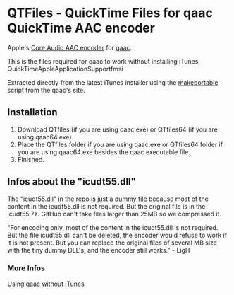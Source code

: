 # QTFiles - QuickTime Files for qaac QuickTime AAC encoder

Apple's [Core Audio AAC encoder](https://wiki.hydrogenaud.io/index.php?title=Apple_AAC) for [qaac](https://github.com/nu774/qaac).

This is the files required for qaac to work without installing iTunes, QuickTimeAppleApplicationSupportfmsi 

Extracted directly from the latest iTunes installer using the [makeportable](https://sites.google.com/site/qaacpage/cabinet/makeportable.zip) script from the qaac's site.

## Installation

1. Download QTfiles (if you are using qaac.exe) or QTfiles64 (if you are using qaac64.exe).
2. Place the QTfiles folder if you are using qaac.exe or QTfiles64 folder if you are using qaac64.exe besides the qaac executable file.
3. Finished.

## Infos about the "icudt55.dll"
The "icudt55.dll" in the repo is just a [dummy file](https://hydrogenaud.io/index.php/topic,85135.msg907418.html#msg907418) because most of the content in the icudt55.dll is not required. But the original file is in the icudt55.7z. GitHub can't take files larger than 25MB so we compressed it.

"For encoding only, most of the content in the icudt55.dll is not required. But the file icudt55.dll can't be deleted, the encoder would refuse to work if it is not present. But you can replace the original files of several MB size with the tiny dummy DLL's, and the encoder still works." - LigH

### More Infos
[Using qaac without iTunes](https://github.com/wieslawsoltes/BatchEncoder/wiki/Tutorial-Using-qaac-without-iTunes)

